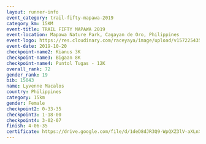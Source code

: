 ```yaml
---
layout: runner-info 
event_category: trail-fifty-mapawa-2019 
category_km: 15KM 
event-title: TRAIL FIFTY MAPAWA 2019  
event-location: Mapawa Nature Park, Cagayan de Oro, Philippines 
event-logo: https://res.cloudinary.com/raceyaya/image/upload/v1572254355/logo/trail-fifty-mapawa_fizjmb.jpg 
event-date: 2019-10-20 
checkpoint-name2: Kianus 3K 
checkpoint-name3: Bigaan 8K 
checkpoint-name4: Puntol Tugas - 12K 
overall_rank: 72
gender_rank: 19
bib: 15043
name: Lyvenne Macalos
country: Philippines
category: 15km
gender: Female
checkpoint2: 0-33-35
checkpoint3: 1-18-00
checkpoint4: 3-02-07
finish: 4-06-35
certificate: https://drive.google.com/file/d/1deD8dJR3Q9-WpQXZ3lV-aXLnX69I12RV/view?usp=sharing
---
```

